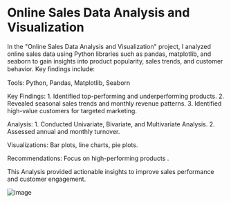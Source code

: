 # Online Sales Data Analysis and Visualization

In the "Online Sales Data Analysis and Visualization" project, I analyzed online sales data using Python libraries such as pandas, matplotlib, and seaborn to gain insights into product popularity, sales trends, and customer behavior. Key ﬁndings include:

Tools: Python, Pandas, Matplotlib, Seaborn

Key Findings: 1. Identified top-performing and underperforming products.
              2. Revealed seasonal sales trends and monthly revenue patterns.
              3. Identified high-value customers for targeted marketing.

Analysis: 1. Conducted Univariate, Bivariate, and Multivariate Analysis.
          2. Assessed annual and monthly turnover.

Visualizations: Bar plots, line charts, pie plots.

Recommendations: Focus on high-performing products .

This Analysis provided actionable insights to improve sales performance and customer engagement.

![image](https://github.com/Priyansh3012/Online-Sales-Data-Analysis-and-Visualization/assets/131145002/8a1fe099-2162-4c9f-b6d6-c5f75fa747fd)

